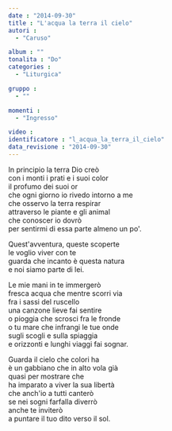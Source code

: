 ```yaml
---
date : "2014-09-30"
title : "L'acqua la terra il cielo"
autori : 
  - "Caruso"

album : ""
tonalita : "Do"
categories : 
  - "Liturgica"

gruppo : 
  - ""

momenti : 
  - "Ingresso"

video : 
identificatore : "l_acqua_la_terra_il_cielo"
data_revisione : "2014-09-30"
---
```

  
  
In principio la terra Dio creò   
con i monti i prati e i suoi color   
il profumo dei suoi or   
che ogni giorno io rivedo intorno a me   
che osservo la terra respirar   
attraverso le piante e gli animal   
che conoscer io dovrò   
per sentirmi di essa parte almeno un po'.  
  
  
Quest'avventura, queste scoperte   
le voglio viver con te   
guarda che incanto è questa natura   
e noi siamo parte di lei.   
  
  
Le mie mani in te immergerò   
fresca acqua che mentre scorri via   
fra i sassi del ruscello   
una canzone lieve fai sentire   
o pioggia che scrosci fra le fronde   
o tu mare che infrangi le tue onde   
sugli scogli e sulla spiaggia   
e orizzonti e lunghi viaggi fai sognar.   
  
  
Guarda il cielo che colori ha   
è un gabbiano che in alto vola già   
quasi per mostrare che   
ha imparato a viver la sua libertà   
che anch'io a tutti canterò   
se nei sogni farfalla diverrò   
anche te inviterò   
a puntare il tuo dito verso il sol.  
  
